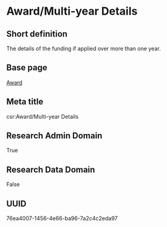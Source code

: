 # Award/Multi-year Details
## Short definition
The details of the funding if applied over more than one year.
## Base page
[Award](../Objects/Award.md)
## Meta title
csr:Award/Multi-year Details
## Research Admin Domain
True
## Research Data Domain
False
## UUID
76ea4007-1456-4e66-ba96-7a2c4c2eda97
